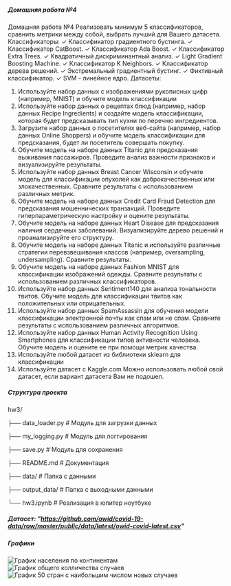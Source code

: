 ##### Домашняя работа №4
  
Домашняя работа №4
Реализовать минимум 5 классификаторов, сравнить метрики между собой, выбрать лучший для Вашего
датасета.
Классификаторы:
✓ Классификатор градиентного бустинга.
✓ Классификатор CatBoost.
✓ Классификатор Ada Boost.
✓ Классификатор Extra Trees.
✓ Квадратичный дискриминантный анализ.
✓ Light Gradient Boosting Machine.
✓ Классификатор K Neighbors.
✓ Классификатор дерева решений.
✓ Экстремальный градиентный бустинг.
✓ Фиктивный классификатор.
✓ SVM - линейное ядро.
Датасеты:
1. Используйте набор данных с изображениями рукописных цифр (например, MNIST) и обучите
модель классификации
2. Используйте набор данных о рецептах блюд (например, набор данных Recipe Ingredients) и
создайте модель классификации, которая будет предсказывать тип кухни по перечню
ингредиентов.
3. Загрузите набор данных о посетителях веб-сайта (например, набор данных Online Shoppers) и
обучите модель классификации для предсказания, будет ли посетитель совершать покупку.
4. Обучите модель на наборе данных Titanic для предсказания выживания пассажиров. Проведите
анализ важности признаков и визуализируйте результаты.
5. Используйте набор данных Breast Cancer Wisconsin и обучите модель для классификации опухолей
как доброкачественных или злокачественных. Сравните результаты с использованием различных
метрик.
6. Обучите модель на наборе данных Credit Card Fraud Detection для предсказания мошеннических
транзакций. Проведите гиперпараметрическую настройку и оцените результаты.
7. Обучите модель на наборе данных Heart Disease для предсказания наличия сердечных
заболеваний. Визуализируйте дерево решений и проанализируйте его структуру.
8. Обучите модель на наборе данных Titanic и используйте различные стратегии перевзвешивания
классов (например, oversampling, undersampling). Сравните результаты.
9. Обучите модель на наборе данных Fashion MNIST для классификации изображений одежды.
Сравните результаты с использованием различных классификаторов.
10. Используйте набор данных Sentiment140 для анализа тональности твитов. Обучите модель для
классификации твитов как положительных или отрицательных.
11. Используйте набор данных SpamAssassin для обучения модели классификации электронной почты
как спам или не спам. Сравните результаты с использованием различных алгоритмов.
12. Используйте набор данных Human Activity Recognition Using Smartphones для классификации типов
активности человека. Обучите модель и оцените ее при помощи метрик качества.
13. Используйте любой датасет из библиотеки sklearn для классификации
14. Используйте датасет с Kaggle.com
Можно использовать любой свой датасет, если вариант датасета Вам не подошел.

##### Структура проекта

hw3/

├── data_loader.py # Модуль для загрузки данных

├── my_logging.py # Модуль для логгирования

├── save.py # Модуль для сохранения

├── README.md # Документация

├── data/ # Папка с данными

├── output_data/ # Папка с выходными данными

└── hw3.ipynb # Реализация в юпитер ноутбуке

##### Датасет: "https://github.com/owid/covid-19-data/raw/master/public/data/latest/owid-covid-latest.csv"

##### Графики
![График населения по континентам](output_data/bar_population_by_continent.png)
![График общего колличества случаев](output_data/scatter_population_vs_cases.png)
![График 50 стран с наибольшим числом новых случаев](output_data/top_50_countries_new_cases.png)
